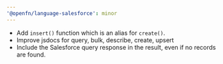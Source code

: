 ```yaml
---
'@openfn/language-salesforce': minor
---
```


- Add `insert()` function which is an alias for `create()`.
- Improve jsdocs for query, bulk, describe, create, upsert
- Include the Salesforce query response in the result, even if no records are
  found.
